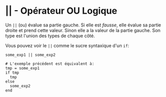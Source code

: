 # || - Opérateur OU Logique

Un `||` (ou) évalue sa partie gauche.
Si elle est *fausse*, elle évalue sa partie droite et prend cette valeur.
Sinon elle a la valeur de la partie gauche.
Son type est l'union des types de chaque côté.

Vous pouvez voir le `||` comme le sucre syntaxique d'un `if`:

```crystal
some_exp1 || some_exp2

# L'exemple précédent est équivalent à:
tmp = some_exp1
if tmp
  tmp
else
  some_exp2
end
```

